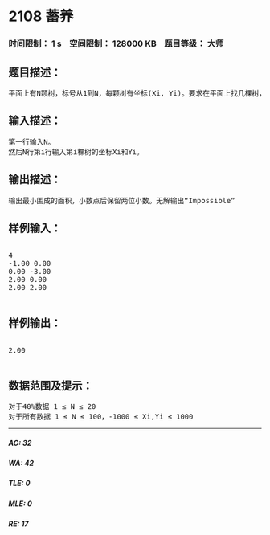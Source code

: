 # 2108 蓄养   
### 时间限制： 1 s&nbsp;&nbsp;&nbsp;&nbsp;空间限制： 128000 KB&nbsp;&nbsp;&nbsp;&nbsp;题目等级： 大师  
## 题目描述：  

<pre>
平面上有N颗树，标号从1到N，每颗树有坐标(Xi, Yi)。要求在平面上找几棵树，在一些树之间建篱笆形成一个闭合图形（篱笆不能在除了树以外的地方相交，形成的图形面积不能为0）.求最小可能围成的面积。
</pre>
  
  
## 输入描述：  

<pre>
第一行输入N。
然后N行第i行输入第i棵树的坐标Xi和Yi。
</pre>
  
  
## 输出描述：  

<pre>
输出最小围成的面积，小数点后保留两位小数。无解输出“Impossible”
</pre>
  
  
## 样例输入：  

<pre>

4
-1.00 0.00
0.00 -3.00
2.00 0.00
2.00 2.00

</pre>
  
  
## 样例输出：  

<pre>

2.00

</pre>
  
  
## 数据范围及提示：  

<pre>
对于40%数据 1 ≤ N ≤ 20
对于所有数据 1 ≤ N ≤ 100，-1000 ≤ Xi,Yi ≤ 1000
</pre>
  
  
***  

##### AC: 32  
##### WA: 42  
##### TLE: 0  
##### MLE: 0  
##### RE: 17  
